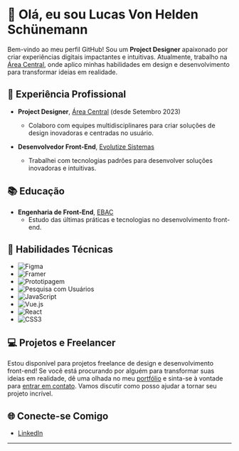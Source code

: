 # 👋 Olá, eu sou Lucas Von Helden Schünemann

Bem-vindo ao meu perfil GitHub! Sou um **Project Designer** apaixonado por criar experiências digitais impactantes e intuitivas. Atualmente, trabalho na [Área Central](https://www.areacentral.com.br/), onde aplico minhas habilidades em design e desenvolvimento para transformar ideias em realidade.

## 💼 Experiência Profissional

- **Project Designer**, [Área Central](https://www.areacentral.com.br/) (desde Setembro 2023)
    - Colaboro com equipes multidisciplinares para criar soluções de design inovadoras e centradas no usuário.

- **Desenvolvedor Front-End**, [Evolutize Sistemas](https://evolutize.com.br)
    - Trabalhei com tecnologias padrões para desenvolver soluções inovadoras e intuitivas.

## 📚 Educação

- **Engenharia de Front-End**, [EBAC](https://ebaconline.com.br)
    - Estudo das últimas práticas e tecnologias no desenvolvimento front-end.

## 🚀 Habilidades Técnicas

- ![Figma](https://img.shields.io/badge/Figma-F24E1E?style=for-the-badge&logo=figma&logoColor=white)
- ![Framer](https://img.shields.io/badge/Framer-0052CC?style=for-the-badge&logo=framer&logoColor=white) 
- ![Prototipagem](https://img.shields.io/badge/Prototipagem-0052CC?style=for-the-badge&logo=figma&logoColor=white)
- ![Pesquisa com Usuários](https://img.shields.io/badge/Pesquisa%20com%20Usuários-20232A?style=for-the-badge&logo=react&logoColor=61DAFB)
- ![JavaScript](https://img.shields.io/badge/JavaScript-F7DF1E?style=for-the-badge&logo=javascript&logoColor=black) 
- ![Vue.js](https://img.shields.io/badge/Vue.js-35495E?style=for-the-badge&logo=vue.js&logoColor=4FC08D) 
- ![React](https://img.shields.io/badge/React-20232A?style=for-the-badge&logo=react&logoColor=61DAFB)
- ![CSS3](https://img.shields.io/badge/CSS3-1572B6?style=for-the-badge&logo=css3&logoColor=white)

## 💻 Projetos e Freelancer

Estou disponível para projetos freelance de design e desenvolvimento front-end! Se você está procurando por alguém para transformar suas ideias em realidade, dê uma olhada no meu [portfólio](https://lucasvon.netlify.app) e sinta-se à vontade para [entrar em contato](mailto:lucas.vhschunemann@gmail.com). Vamos discutir como posso ajudar a tornar seu projeto incrível.

## 🌐 Conecte-se Comigo

- [LinkedIn](https://www.linkedin.com/in/lucas-von-helden-sch%C3%BCnemann-213590219/)

---
